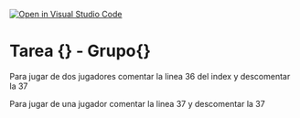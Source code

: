 [![Open in Visual Studio Code](https://classroom.github.com/assets/open-in-vscode-f059dc9a6f8d3a56e377f745f24479a46679e63a5d9fe6f495e02850cd0d8118.svg)](https://classroom.github.com/online_ide?assignment_repo_id=7454714&assignment_repo_type=AssignmentRepo)

# Tarea {} - Grupo{}

Para jugar de dos jugadores comentar la linea 36 del index y descomentar la 37

Para jugar de una jugador comentar la linea 37 y descomentar la 37
